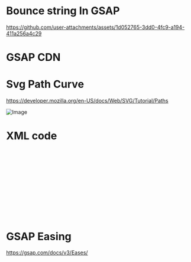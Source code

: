 # Bounce string In GSAP

https://github.com/user-attachments/assets/1d052765-3dd0-4fc9-a194-411a256a4c29

# GSAP CDN 

<script src="https://cdnjs.cloudflare.com/ajax/libs/gsap/3.12.5/gsap.min.js" integrity="sha512-7eHRwcbYkK4d9g/6tD/mhkf++eoTHwpNM9woBxtPUBWm67zeAfFC+HrdoE2GanKeocly/VxeLvIqwvCdk7qScg==" crossorigin="anonymous" referrerpolicy="no-referrer"></script>


# Svg Path Curve

https://developer.mozilla.org/en-US/docs/Web/SVG/Tutorial/Paths

![Image](https://github.com/user-attachments/assets/62bb6219-ec96-470e-912f-f153d6f6b2f9)

# XML code

# <svg width="190" height="160" xmlns="http://www.w3.org/2000/svg">
#   <path d="M 10 80 Q 95 10 180 80" stroke="black" fill="transparent"/>
# </svg>

# GSAP Easing

https://gsap.com/docs/v3/Eases/


